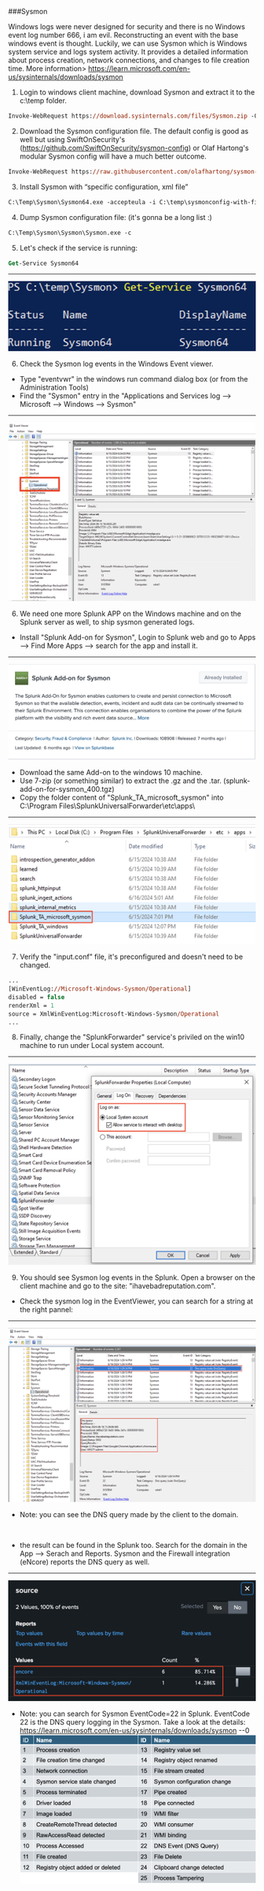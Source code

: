 ###Sysmon 

Windows logs were never designed for security and there is no Windows event log number 666, i am evil. Reconstructing an event with the base windows event is thought. Luckily, we can use Sysmon which is Windows system service and logs system activity. It provides a detailed information about process creation, network connections, and changes to file creation time. More information> https://learn.microsoft.com/en-us/sysinternals/downloads/sysmon

1. Login to windows client machine, download Sysmon and extract it to the c:\temp folder.
```ps
Invoke-WebRequest https://download.sysinternals.com/files/Sysmon.zip -OutFile c:\temp\Sysmon.zip
```

2. Download the Sysmon configuration file. The default config is good as well but using SwiftOnSecurity's (https://github.com/SwiftOnSecurity/sysmon-config) or Olaf Hartong's modular Sysmon config will have a much better outcome.
```ps
Invoke-WebRequest https://raw.githubusercontent.com/olafhartong/sysmon-modular/master/sysmonconfig-with-filedelete.xml -OutFile c:\temp\sysmonconfig-with-filedelete.xml
```

3. Install Sysmon with “specific configuration, xml file”
```ps
C:\Temp\Sysmon\Sysmon64.exe -accepteula -i C:\temp\sysmonconfig-with-filedelete.xml
```

4. Dump Sysmon configuration file: (it's gonna be a long list :)
```ps
C:\Temp\Sysmon\Sysmon\Sysmon.exe -c
```

5. Let's check if the service is running:
```ps
Get-Service Sysmon64
```
---
![](attachments/2.1-sysmon1.png)

6. Check the Sysmon log events in the Windows Event viewer.
- Type "eventvwr" in the windows run command dialog box (or from the Administration Tools)
- Find the "Sysmon" entry in the "Applications and Services log --> Microsoft --> Windows --> Sysmon"

---
![](attachments/2.1-sysmon2.png)


6. We need one more Splunk APP on the Windows machine and on the Splunk server as well, to ship sysmon generated logs.
- Install "Splunk Add-on for Sysmon", Login to Splunk web and go to Apps --> Find More Apps --> search for the app and install it.
---
![](attachments/2.1-sysmon3.png)

- Download the same Add-on to the windows 10 machine. 
- Use 7-zip (or something similar) to extract the .gz and the .tar. (splunk-add-on-for-sysmon_400.tgz)
- Copy the folder content of "Splunk_TA_microsoft_sysmon" into C:\Program Files\SplunkUniversalForwarder\etc\apps\

---
![](attachments/2.1-sysmon4.png)

7. Verify the "input.conf" file, it's preconfigured and doesn't need to be changed. 

```ps
...
[WinEventLog://Microsoft-Windows-Sysmon/Operational]
disabled = false
renderXml = 1
source = XmlWinEventLog:Microsoft-Windows-Sysmon/Operational
...
```

8. Finally, change the "SplunkForwarder" service's priviled on the win10 machine to run under Local system account. 
---
![](attachments/2.1-sysmon5.png)

9. You should see Sysmon log events in the Splunk. Open a browser on the client machine and go to the site: "ihavebadreputation.com".
- Check the sysmon log in the EventViewer, you can search for a string at the right pannel:
---
![](attachments/2.1-sysmon6.png)
- Note: you can see the DNS query made by the client to the domain. 
<br>

- the result can be found in the Splunk too. Search for the domain in the App --> Serach and Reports. Sysmon and the Firewall integration (eNcore) reports the DNS query as well.
---
![](attachments/2.1-sysmon7.png)
- Note: you can search for Sysmon EventCode=22 in Splunk. EventCode 22 is the DNS query logging in the Sysmon. Take a look at the details: https://learn.microsoft.com/en-us/sysinternals/downloads/sysmon
--0
![](attachments/2.1-sysmon8.png)